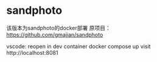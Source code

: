 sandphoto
=========
该版本为sandphoto的docker部署
原项目：https://github.com/gmajian/sandphoto


vscode: reopen in dev container
docker compose up
visit http://localhost:8081
